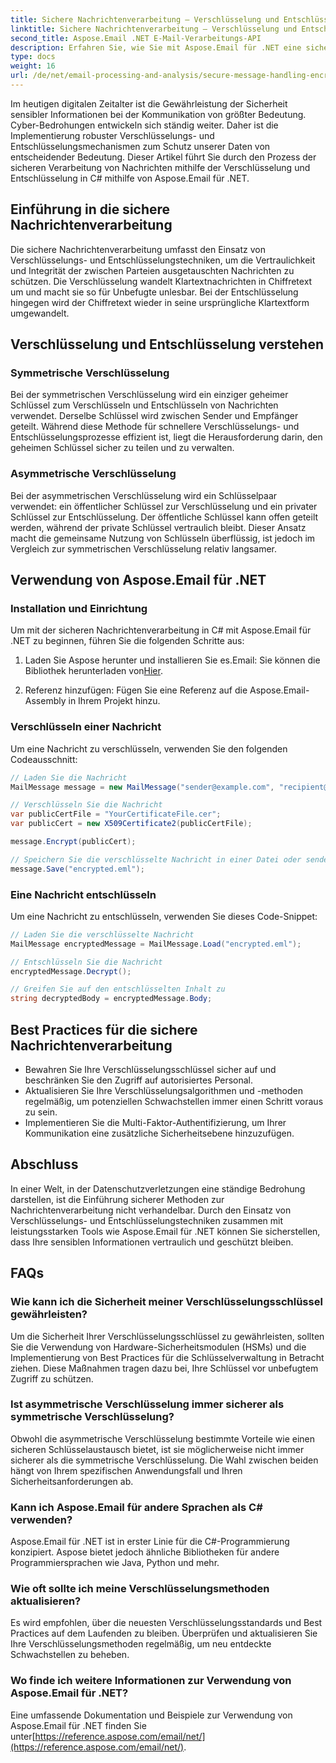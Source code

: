 ```yaml
---
title: Sichere Nachrichtenverarbeitung – Verschlüsselung und Entschlüsselung in C#
linktitle: Sichere Nachrichtenverarbeitung – Verschlüsselung und Entschlüsselung in C#
second_title: Aspose.Email .NET E-Mail-Verarbeitungs-API
description: Erfahren Sie, wie Sie mit Aspose.Email für .NET eine sichere Nachrichtenverarbeitung mit Verschlüsselung und Entschlüsselung in C# implementieren. Schützen Sie sensible Daten effektiv.
type: docs
weight: 16
url: /de/net/email-processing-and-analysis/secure-message-handling-encryption-and-decryption-in-csharp/
---
```


Im heutigen digitalen Zeitalter ist die Gewährleistung der Sicherheit sensibler Informationen bei der Kommunikation von größter Bedeutung. Cyber-Bedrohungen entwickeln sich ständig weiter. Daher ist die Implementierung robuster Verschlüsselungs- und Entschlüsselungsmechanismen zum Schutz unserer Daten von entscheidender Bedeutung. Dieser Artikel führt Sie durch den Prozess der sicheren Verarbeitung von Nachrichten mithilfe der Verschlüsselung und Entschlüsselung in C# mithilfe von Aspose.Email für .NET.

## Einführung in die sichere Nachrichtenverarbeitung

Die sichere Nachrichtenverarbeitung umfasst den Einsatz von Verschlüsselungs- und Entschlüsselungstechniken, um die Vertraulichkeit und Integrität der zwischen Parteien ausgetauschten Nachrichten zu schützen. Die Verschlüsselung wandelt Klartextnachrichten in Chiffretext um und macht sie so für Unbefugte unlesbar. Bei der Entschlüsselung hingegen wird der Chiffretext wieder in seine ursprüngliche Klartextform umgewandelt.

## Verschlüsselung und Entschlüsselung verstehen

### Symmetrische Verschlüsselung

Bei der symmetrischen Verschlüsselung wird ein einziger geheimer Schlüssel zum Verschlüsseln und Entschlüsseln von Nachrichten verwendet. Derselbe Schlüssel wird zwischen Sender und Empfänger geteilt. Während diese Methode für schnellere Verschlüsselungs- und Entschlüsselungsprozesse effizient ist, liegt die Herausforderung darin, den geheimen Schlüssel sicher zu teilen und zu verwalten.

### Asymmetrische Verschlüsselung

Bei der asymmetrischen Verschlüsselung wird ein Schlüsselpaar verwendet: ein öffentlicher Schlüssel zur Verschlüsselung und ein privater Schlüssel zur Entschlüsselung. Der öffentliche Schlüssel kann offen geteilt werden, während der private Schlüssel vertraulich bleibt. Dieser Ansatz macht die gemeinsame Nutzung von Schlüsseln überflüssig, ist jedoch im Vergleich zur symmetrischen Verschlüsselung relativ langsamer.

## Verwendung von Aspose.Email für .NET

### Installation und Einrichtung

Um mit der sicheren Nachrichtenverarbeitung in C# mit Aspose.Email für .NET zu beginnen, führen Sie die folgenden Schritte aus:

1.  Laden Sie Aspose herunter und installieren Sie es.Email: Sie können die Bibliothek herunterladen von[Hier](https://releases.aspose.com/email/net).

2. Referenz hinzufügen: Fügen Sie eine Referenz auf die Aspose.Email-Assembly in Ihrem Projekt hinzu.

### Verschlüsseln einer Nachricht

Um eine Nachricht zu verschlüsseln, verwenden Sie den folgenden Codeausschnitt:

```csharp
// Laden Sie die Nachricht
MailMessage message = new MailMessage("sender@example.com", "recipient@example.com", "Subject", "Message body");

// Verschlüsseln Sie die Nachricht
var publicCertFile = "YourCertificateFile.cer";
var publicCert = new X509Certificate2(publicCertFile);

message.Encrypt(publicCert);

// Speichern Sie die verschlüsselte Nachricht in einer Datei oder senden Sie sie
message.Save("encrypted.eml");
```

### Eine Nachricht entschlüsseln

Um eine Nachricht zu entschlüsseln, verwenden Sie dieses Code-Snippet:

```csharp
// Laden Sie die verschlüsselte Nachricht
MailMessage encryptedMessage = MailMessage.Load("encrypted.eml");

// Entschlüsseln Sie die Nachricht
encryptedMessage.Decrypt();

// Greifen Sie auf den entschlüsselten Inhalt zu
string decryptedBody = encryptedMessage.Body;
```

## Best Practices für die sichere Nachrichtenverarbeitung

- Bewahren Sie Ihre Verschlüsselungsschlüssel sicher auf und beschränken Sie den Zugriff auf autorisiertes Personal.
- Aktualisieren Sie Ihre Verschlüsselungsalgorithmen und -methoden regelmäßig, um potenziellen Schwachstellen immer einen Schritt voraus zu sein.
- Implementieren Sie die Multi-Faktor-Authentifizierung, um Ihrer Kommunikation eine zusätzliche Sicherheitsebene hinzuzufügen.

## Abschluss

In einer Welt, in der Datenschutzverletzungen eine ständige Bedrohung darstellen, ist die Einführung sicherer Methoden zur Nachrichtenverarbeitung nicht verhandelbar. Durch den Einsatz von Verschlüsselungs- und Entschlüsselungstechniken zusammen mit leistungsstarken Tools wie Aspose.Email für .NET können Sie sicherstellen, dass Ihre sensiblen Informationen vertraulich und geschützt bleiben.

## FAQs

### Wie kann ich die Sicherheit meiner Verschlüsselungsschlüssel gewährleisten?

Um die Sicherheit Ihrer Verschlüsselungsschlüssel zu gewährleisten, sollten Sie die Verwendung von Hardware-Sicherheitsmodulen (HSMs) und die Implementierung von Best Practices für die Schlüsselverwaltung in Betracht ziehen. Diese Maßnahmen tragen dazu bei, Ihre Schlüssel vor unbefugtem Zugriff zu schützen.

### Ist asymmetrische Verschlüsselung immer sicherer als symmetrische Verschlüsselung?

Obwohl die asymmetrische Verschlüsselung bestimmte Vorteile wie einen sicheren Schlüsselaustausch bietet, ist sie möglicherweise nicht immer sicherer als die symmetrische Verschlüsselung. Die Wahl zwischen beiden hängt von Ihrem spezifischen Anwendungsfall und Ihren Sicherheitsanforderungen ab.

### Kann ich Aspose.Email für andere Sprachen als C# verwenden?

Aspose.Email für .NET ist in erster Linie für die C#-Programmierung konzipiert. Aspose bietet jedoch ähnliche Bibliotheken für andere Programmiersprachen wie Java, Python und mehr.

### Wie oft sollte ich meine Verschlüsselungsmethoden aktualisieren?

Es wird empfohlen, über die neuesten Verschlüsselungsstandards und Best Practices auf dem Laufenden zu bleiben. Überprüfen und aktualisieren Sie Ihre Verschlüsselungsmethoden regelmäßig, um neu entdeckte Schwachstellen zu beheben.

### Wo finde ich weitere Informationen zur Verwendung von Aspose.Email für .NET?

 Eine umfassende Dokumentation und Beispiele zur Verwendung von Aspose.Email für .NET finden Sie unter[https://reference.aspose.com/email/net/](https://reference.aspose.com/email/net/).